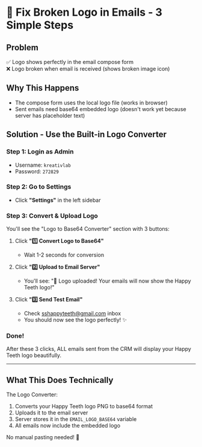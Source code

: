 # 🔧 Fix Broken Logo in Emails - 3 Simple Steps

## Problem
✅ Logo shows perfectly in the email compose form  
❌ Logo broken when email is received (shows broken image icon)

## Why This Happens
- The compose form uses the local logo file (works in browser)
- Sent emails need base64 embedded logo (doesn't work yet because server has placeholder text)

## Solution - Use the Built-in Logo Converter

### Step 1: Login as Admin
- Username: `kreativlab`
- Password: `272829`

### Step 2: Go to Settings
- Click **"Settings"** in the left sidebar

### Step 3: Convert & Upload Logo
You'll see the "Logo to Base64 Converter" section with 3 buttons:

1. Click **"1️⃣ Convert Logo to Base64"** 
   - Wait 1-2 seconds for conversion

2. Click **"2️⃣ Upload to Email Server"**
   - You'll see: "🎉 Logo uploaded! Your emails will now show the Happy Teeth logo!"

3. Click **"3️⃣ Send Test Email"**
   - Check sshappyteeth@gmail.com inbox
   - You should now see the logo perfectly! ✨

### Done!
After these 3 clicks, ALL emails sent from the CRM will display your Happy Teeth logo beautifully.

---

## What This Does Technically
The Logo Converter:
1. Converts your Happy Teeth logo PNG to base64 format
2. Uploads it to the email server 
3. Server stores it in the `EMAIL_LOGO_BASE64` variable
4. All emails now include the embedded logo

No manual pasting needed! 🎉
